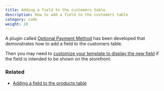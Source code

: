 ```yaml
---
title: Adding a field to the customers table 
description: How to add a field to the customers table 
category: code
weight: 10
---
```


A plugin called [Optional Payment Method](https://www.zen-cart.com/downloads.php?do=file&id=1930)
has been developed that demonstrates how to add a field to the customers table. 

Then you may need to [customize your template to display the new field](/dev/code/displaying_custom_fields/) if the field is intended to be shown on the storefront.

### Related 
- [Adding a field to the products table](/code/add_field_products/)

